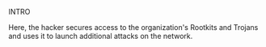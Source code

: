 INTRO

Here, the hacker secures access to the organization's Rootkits and Trojans and uses it to launch additional attacks on the network.
